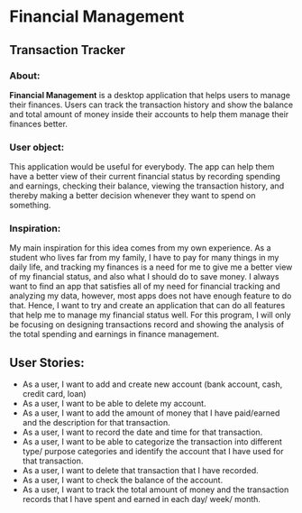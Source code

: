 # Financial Management

## Transaction Tracker

### About:
**Financial Management** is a desktop application that helps users to manage their finances. 
Users can track the transaction history and show the balance and total amount of money inside 
their accounts to help them manage their finances better.

### User object:
This application would be useful for everybody. The app can help them have a better view of
their current financial status by recording spending and earnings, checking their balance, 
viewing the transaction history, and thereby making a better decision whenever they want 
to spend on something.

### Inspiration:
My main inspiration for this idea comes from my own experience. As a student who lives far
from my family, I have to pay for many things in my daily life, and tracking my finances
is a need for me to give me a better view of my financial status, and also what I should
do to save money. I always want to find an app that satisfies all of my need for financial
tracking and analyzing my data, however, most apps does not have enough feature to do that. 
Hence, I want to try and create an application that can do all features that help me to 
manage my financial status well. For this program, I will only be focusing on designing 
transactions record and showing the analysis of the total spending and earnings in finance 
management.

## User Stories:
- As a user, I want to add and create new account (bank account, cash, credit card, loan)
- As a user, I want to be able to delete my account.
- As a user, I want to add the amount of money that I have paid/earned and the description 
for that transaction.
- As a user, I want to record the date and time for that transaction.
- As a user, I want to be able to categorize the transaction into different type/ purpose 
categories and identify the account that I have used for that transaction.
- As a user, I want to delete that transaction that I have recorded.
- As a user, I want to check the balance of the account.
- As a user, I want to track the total amount of money and the transaction records that 
I have spent and earned in each day/ week/ month.



